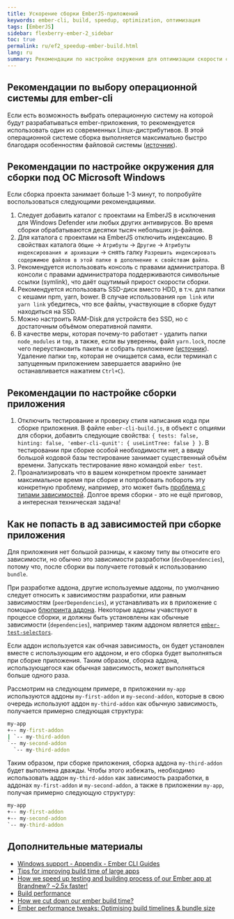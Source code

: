 ```yaml
---
title: Ускорение сборки EmberJS-приложений
keywords: ember-cli, build, speedup, optimization, оптимизация
tags: [EmberJS]
sidebar: flexberry-ember-2_sidebar
toc: true
permalink: ru/ef2_speedup-ember-build.html
lang: ru
summary: Рекомендации по настройке окружения для оптимизации скорости сборки EmberJS-приложений.
---
```


## Рекомендации по выбору операционной системы для ember-cli

Если есть возможность выбрать операционную систему на которой будут разрабатываться ember-приложения, то рекомендуется использовать один из современных Linux-дистрибутивов. В этой операционной системе сборка выполняется максимально быстро благодаря особенностям файловой системы ([источник](https://levelup.gitconnected.com/working-with-front-end-tools-on-linux-and-windows-the-grand-performance-test-b51a77a71636)).

## Рекомендации по настройке окружения для сборки под ОС Microsoft Windows

Если сборка проекта занимает больше 1-3 минут, то попробуйте воспользоваться следующими рекомендациями.

1. Следует добавить каталог с проектами на EmberJS в исключения для Windows Defender или любых других антивирусов. Во время сборки обрабатываются десятки тысяч небольших js-файлов.
2. Для каталога с проектами на EmberJS отключить индексацию. В свойствах каталога `Общие` -> `Атрибуты` -> `Другие` -> `Атрибуты индексирования и архивации` -> снять галку `Разрешить индексировать содержимое файлов в этой папке в дополнение к свойствам файла`.
3. Рекомендуется использовать консоль с правами администратора. В консоли с правами администратора поддерживаются символьные ссылки (symlink), что даёт ощутимый прирост скорости сборки.
4. Рекомендуется использовать SSD-диск вместо HDD, в т.ч. для папки с кешами npm, yarn, bower. В случае использования `npm link` или `yarn link` убедитесь, что все файлы, участвующие в сборке будут находиться на SSD.
5. Можно настроить RAM-Disk для устройств без SSD, но с достаточным объёмом оперативной памяти.
6. В качестве меры, которая почему-то работает - удалить папки `node_modules` и `tmp`, а также, если вы уверенны, файл `yarn.lock`, после чего переустановить пакеты и собрать приложение ([источник](https://github.com/ember-cli/ember-cli/issues/6921)). Удаление папки `tmp`, которая не очищается сама, если терминал с запущенным приложением завершается аварийно (не останавливается нажатием `Ctrl+C`).

## Рекомендации по настройке сборки приложения

1. Отключить тестирование и проверку стиля написания кода при сборке приложения. В файле `ember-cli-build.js`, в объект с опциями для сборки, добавить следующие свойства: `{ tests: false, hinting: false, 'ember-cli-qunit': { useLintTree: false } }`. В тестировании при сборке особой необходимости нет, а ввиду большой кодовой базы тестирование занимает существенный объём времени. Запускать тестирование явно командой `ember test`.
2. Проанализировать что в вашем конкретном проекте занимает максимальное время при сборке и попробовать побороть эту конкретную проблему, например, это может быть [проблема с типами зависимостей](#как-не-попасть-в-ад-зависимостей-при-сборке-приложения). Долгое время сборки - это не ещё приговор, а интересная техническая задача!

## Как не попасть в ад зависимостей при сборке приложения

Для приложения нет большой разницы, к какому типу вы относите его зависимости, но обычно это зависимости разработки (`devDependencies`), потому что, после сборки вы получаете готовый к использованию `bundle`.

При разработке аддона, другие используемые аддоны, по умолчанию следует относить к зависимостям разработки, или равным зависимостям (`peerDependencies`), и устанавливать их в приложение с помощью [блюпринта аддона](https://cli.emberjs.com/release/writing-addons/addon-blueprints/). Некоторые аддоны учавствуют в процессе сборки, и должны быть установлены как обычные зависимости (`dependencies`), например таким аддоном является [`ember-test-selectors`](https://github.com/simplabs/ember-test-selectors#usage-in-ember-addons).

Если аддон используется как обчная зависимость, он будет установлен вместе с использующим его аддоном, и его сборка будет выполняться при сборке приложения. Таким образом, сборка аддона, использующегося как обычная зависимость, может выполняться больше одного раза.

Рассмотрим на следующем примере, в приложении `my-app` используются аддоны `my-first-addon` и `my-second-addon`, которые в свою очередь используют аддон `my-third-addon` как обычную зависимость, получается примерно следующая структура:

```cmd
my-app
+-- my-first-addon
| `-- my-third-addon
`-- my-second-addon
  `-- my-third-addon
```

Таким образом, при сборке приложения, сборка аддона `my-third-addon` будет выполнена дважды. Чтобы этого избежать, необходимо использовать аддон `my-third-addon` как зависимость разработки, в аддонах `my-first-addon` и `my-second-addon`, а также в приложении `my-app`, получая примерно следующую структуру:

```cmd
my-app
+-- my-first-addon
+-- my-second-addon
`-- my-third-addon
```

## Дополнительные материалы

* [Windows support - Appendix - Ember CLI Guides](https://cli.emberjs.com/release/appendix/windows/)
* [Tips for improving build time of large apps](https://discuss.emberjs.com/t/tips-for-improving-build-time-of-large-apps)
* [How we speed up testing and building process of our Ember app at Brandnew? ~2.5x faster!](https://medium.com/@tommaqs/how-we-speed-up-testing-and-building-process-of-our-ember-app-at-brandnew-2-5x-faster-299dd4995a97)
* [Build performance](https://github.com/ember-cli/ember-cli/blob/master/docs/perf-guide.md)
* [How we cut down our ember build time?](https://www.gokatz.me/blog/how-we-cut-down-our-ember-build-time)
* [Ember performance tweaks: Optimising build timelines & bundle size](https://abhilashlr.in/ember-performance-tweaks-part-1)

